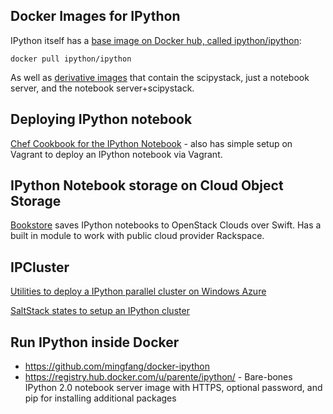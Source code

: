## Docker Images for IPython

IPython itself has a [base image on Docker hub, called ipython/ipython](https://registry.hub.docker.com/u/ipython/ipython/):

```
docker pull ipython/ipython
```

As well as [derivative images](https://github.com/ipython/docker-notebook) that contain the scipystack, just a notebook server, and the notebook server+scipystack.

## Deploying IPython notebook

[Chef Cookbook for the IPython Notebook](https://github.com/rgbkrk/ipynb-cookbook) - also has simple setup on Vagrant to deploy an IPython notebook via Vagrant.

## IPython Notebook storage on Cloud Object Storage

[Bookstore](https://github.com/rgbkrk/bookstore) saves IPython notebooks to OpenStack Clouds over Swift. Has a built in module to work with public cloud provider Rackspace.

## IPCluster

[Utilities to deploy a IPython parallel cluster on Windows Azure](https://github.com/ogrisel/ipython-azure)

[SaltStack states to setup an IPython cluster](https://github.com/ogrisel/salt-ipcluster)

## Run IPython inside Docker

* https://github.com/mingfang/docker-ipython
* https://registry.hub.docker.com/u/parente/ipython/ - Bare-bones IPython 2.0 notebook server image with HTTPS, optional password, and pip for installing additional packages